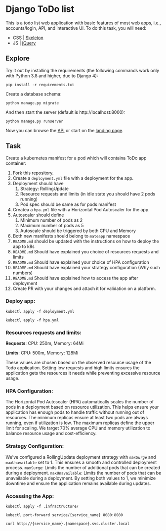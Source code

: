 # Django ToDo list

This is a todo list web application with basic features of most web apps, i.e., accounts/login, API, and interactive UI. To do this task, you will need:

- CSS | [Skeleton](http://getskeleton.com/)
- JS  | [jQuery](https://jquery.com/)

## Explore

Try it out by installing the requirements (the following commands work only with Python 3.8 and higher, due to Django 4):

```
pip install -r requirements.txt
```

Create a database schema:

```
python manage.py migrate
```

And then start the server (default is http://localhost:8000):

```
python manage.py runserver
```

Now you can browse the [API](http://localhost:8000/api/) or start on the [landing page](http://localhost:8000/).

## Task

Create a kubernetes manifest for a pod which will containa ToDo app container:

1. Fork this repository.
1. Create a `deployment.yml` file with a deployment for the app.
1. Deployment should have
    1. Strategy: RollingUpdate
    1. Resource requests and limits (in idle state you should have 2 pods running)
    1. Pod spec should be same as for pods manifest
1. Createa a `hpa.yml` file with a Horizontal Pod Autoscaler for the app.
1. Autoscaler should define
    1. Minimum number of pods as 2
    2. Maximum number of pods as 5
    3. Autoscale should be triggered by both CPU and Memory
1. Both new manifests should belong to `mateapp` namespace
1. `README.md` should be updated with the instructions on how to deploy the app to k8s
1. `README.md` Should have explained you choice of resources requests and limits
1. `README.md` Should have explained your choice of HPA configuration
1. `README.md` Should have explained your strategy configuration (Why such numbers)
1. `README.md` Should have explained how to access the app after deployment
1. Create PR with your changes and attach it for validation on a platform.


### Deploy app:
```
kubectl apply -f deployment.yml
```
```
kubectl apply -f hpa.yml
```
### Resources requests and limits:
**Requests**: 
CPU: 250m, Memory: 64Mi

**Limits**:
CPU: 500m, Memory: 128Mi

These values are chosen based on the observed resource usage of the Todo application. Setting low requests and high limits ensures the application gets the resources it needs while preventing excessive resource usage.

### HPA Configuration:
The Horizontal Pod Autoscaler (HPA) automatically scales the number of pods in a deployment based on resource utilization. This helps ensure your application has enough pods to handle traffic without running out of resources. The minimum replicas ensure at least two pods are always running, even if utilization is low. The maximum replicas define the upper limit for scaling. We target 70% average CPU and memory utilization to balance resource usage and cost-efficiency.

### Strategy Configuration:
We've configured a RollingUpdate deployment strategy with _`maxSurge`_ and `maxUnavailable` set to 1. This ensures a smooth and controlled deployment process.
`maxSurge`: Limits the number of additional pods that can be created during a deployment.
`maxUnavailable`: Limits the number of pods that can be unavailable during a deployment.
By setting both values to 1, we minimize downtime and ensure the application remains available during updates.

### Accessing the App:
```
kubectl apply -f .infractructure/
```
```
kubectl port-forward service/{service_name} 8080:8080
```
```
curl http://{service_name}.{namespace}.svc.cluster.local
```